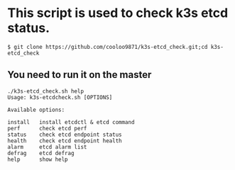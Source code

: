 # This script is used to check k3s etcd status.
```
$ git clone https://github.com/cooloo9871/k3s-etcd_check.git;cd k3s-etcd_check
```
## You need to run it on the master
```
./k3s-etcd_check.sh help
Usage: k3s-etcdcheck.sh [OPTIONS]

Available options:

install   install etcdctl & etcd command
perf      check etcd perf
status    check etcd endpoint status
health    check etcd endpoint health
alarm     etcd alarm list
defrag    etcd defrag
help      show help
```
